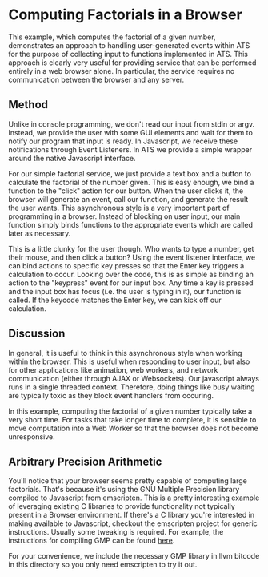 # Computing Factorials in a Browser

This example, which computes the factorial of a given number, demonstrates
an approach to handling user-generated events within ATS for the purpose of
collecting input to functions implemented in ATS. This approach is clearly
very useful for providing service that can be performed entirely in a web
browser alone. In particular, the service requires no communication between
the browser and any server.

## Method

Unlike in console  programming, we don't read our input  from stdin or
argv. Instead, we provide the user with some GUI elements and wait for
them to  notify our  program that  input is  ready. In  Javascript, we
receive these notifications through Event Listeners. In ATS we provide
a simple wrapper around the native Javascript interface.

For our  simple factorial service,  we just provide  a text box  and a
button to  calculate the factorial of  the number given. This  is easy
enough, we bind a function to  the "click" action for our button. When
the  user clicks  it, the  browser will  generate an  event, call  our
function, and  generate the result  the user wants.  This asynchronous
style is a very important part of programming in a browser. Instead of
blocking on  user input, our  main function simply binds  functions to
the appropriate events which are called later as necessary.

This is  a little  clunky for  the user  though. Who  wants to  type a
number, get  their mouse,  and then  click a  button? Using  the event
listener interface,  we can  bind actions to  specific key  presses so
that the Enter  key triggers a calculation to occur.  Looking over the
code, this is  as simple as binding an action  to the "keypress" event
for our  input box. Any time  a key is  pressed and the input  box has
focus (i.e. the user is typing in  it), our function is called. If the
keycode matches the Enter key, we can kick off our calculation.

## Discussion

In general, it is useful to think in this asynchronous style when working
within the browser.  This is useful when responding to user input, but also
for other applications like animation, web workers, and network
communication (either through AJAX or Websockets). Our javascript always
runs in a single threaded context. Therefore, doing things like busy
waiting are typically toxic as they block event handlers from occuring.

In this example, computing the factorial of a given number typically take a
very short time.  For tasks that take longer time to complete, it is
sensible to move computation into a Web Worker so that the browser does not
become unresponsive.

## Arbitrary Precision Arithmetic

You'll notice that your browser seems pretty capable of computing large
factorials. That's because it's using the GNU Multiple Precision library
compiled to Javascript from emscripten.  This is a pretty interesting
example of leveraging existing C libraries to provide functionality not
typically present in a Browser environment.  If there's a C library you're
interested in making available to Javascript, checkout the emscripten
project for generic instructions.  Usually some tweaking is required. For
example, the instructions for compiling GMP can be found [here][gmp.js].

For your convenience, we include the necessary GMP library in llvm bitcode
in this directory so you only need emscripten to try it out.

[gmp.js]: https://github.com/kripken/gmp.js
